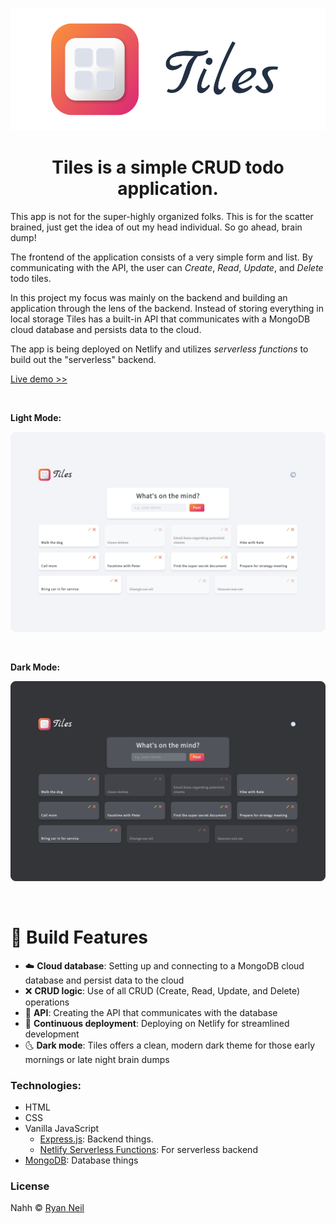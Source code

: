 <p align="center">
  <a href="https://github.com/tiles">
    <img src="./assets/header.svg" width="550">
  </a>
</p>

<h1 align="center">Tiles is a simple CRUD todo application.</h1>

This app is not for the super-highly organized folks. This is for the scatter brained, just get the idea of out my head individual. So go ahead, brain dump!

The frontend of the application consists of a very simple form and list. By communicating with the API, the user can _Create_, _Read_, _Update_, and _Delete_ todo tiles.

In this project my focus was mainly on the backend and building an application through the lens of the backend. Instead of storing everything in local storage Tiles has a built-in API that communicates with a MongoDB cloud database and persists data to the cloud.

The app is being deployed on Netlify and utilizes _serverless functions_ to build out the "serverless" backend.

[Live demo >>](https://tiles-todo.netlify.app/)

<br>

**Light Mode:**

<p align="left">
  <img src="./assets/tiles-screenshot_light.png" width="550">
</p>

<br>

**Dark Mode:**

<p align="left">
  <img src="./assets/tiles-screenshot_dark.png" width="550">
</p>

<br>

# 🚀 Build Features

- ☁️ **Cloud database**: Setting up and connecting to a MongoDB cloud database and persist data to the cloud
- ❌ **CRUD logic**: Use of all CRUD (Create, Read, Update, and Delete) operations
- 🌿 **API**: Creating the API that communicates with the database
- 👾 **Continuous deployment**: Deploying on Netlify for streamlined development
- 🌜 **Dark mode**: Tiles offers a clean, modern dark theme for those early mornings or late night brain dumps

### Technologies:

- HTML
- CSS
- Vanilla JavaScript
  - [Express.js](https://expressjs.com/): Backend things.
  - [Netlify Serverless Functions](https://www.netlify.com/products/functions/): For serverless backend
- [MongoDB](https://www.mongodb.com/atlas): Database things

### License

Nahh © [Ryan Neil](https://github.com/ryan-neil)
